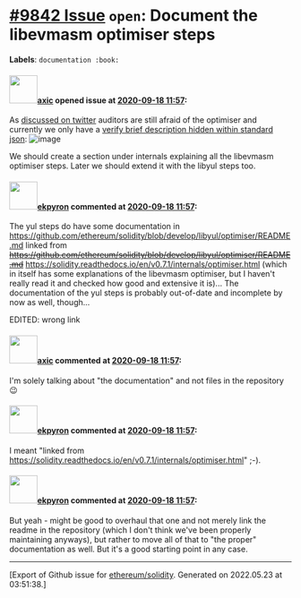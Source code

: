 # [\#9842 Issue](https://github.com/ethereum/solidity/issues/9842) `open`: Document the libevmasm optimiser steps
**Labels**: `documentation :book:`


#### <img src="https://avatars.githubusercontent.com/u/20340?v=4" width="50">[axic](https://github.com/axic) opened issue at [2020-09-18 11:57](https://github.com/ethereum/solidity/issues/9842):

As [discussed on twitter](
https://twitter.com/alexberegszaszi/status/1306681715767865344) auditors are still afraid of the optimiser and currently we only have a [verify brief description hidden within standard json](https://solidity.readthedocs.io/en/v0.7.1/using-the-compiler.html#input-description):
![image](https://user-images.githubusercontent.com/20340/93594968-bedcf980-f9ae-11ea-8237-8cc548fa7180.png)

We should create a section under internals explaining all the libevmasm optimiser steps. Later we should extend it with the libyul steps too.



#### <img src="https://avatars.githubusercontent.com/u/1347491?v=4" width="50">[ekpyron](https://github.com/ekpyron) commented at [2020-09-18 11:57](https://github.com/ethereum/solidity/issues/9842#issuecomment-694852876):

The yul steps do have some documentation in  https://github.com/ethereum/solidity/blob/develop/libyul/optimiser/README.md linked from ~~https://github.com/ethereum/solidity/blob/develop/libyul/optimiser/README.md~~  https://solidity.readthedocs.io/en/v0.7.1/internals/optimiser.html (which in itself has some explanations of the libevmasm optimiser, but I haven't really read it and checked how good and extensive it is)...
The documentation of the yul steps is probably out-of-date and incomplete by now as well, though...

EDITED: wrong link

#### <img src="https://avatars.githubusercontent.com/u/20340?v=4" width="50">[axic](https://github.com/axic) commented at [2020-09-18 11:57](https://github.com/ethereum/solidity/issues/9842#issuecomment-694873418):

I'm solely talking about "the documentation" and not files in the repository 😉

#### <img src="https://avatars.githubusercontent.com/u/1347491?v=4" width="50">[ekpyron](https://github.com/ekpyron) commented at [2020-09-18 11:57](https://github.com/ethereum/solidity/issues/9842#issuecomment-694877822):

I meant "linked from https://solidity.readthedocs.io/en/v0.7.1/internals/optimiser.html" ;-).

#### <img src="https://avatars.githubusercontent.com/u/1347491?v=4" width="50">[ekpyron](https://github.com/ekpyron) commented at [2020-09-18 11:57](https://github.com/ethereum/solidity/issues/9842#issuecomment-694879438):

But yeah - might be good to overhaul that one and not merely link the readme in the repository (which I don't think we've been properly maintaining anyways), but rather to move all of that to "the proper" documentation as well. But it's a good starting point in any case.


-------------------------------------------------------------------------------



[Export of Github issue for [ethereum/solidity](https://github.com/ethereum/solidity). Generated on 2022.05.23 at 03:51:38.]
